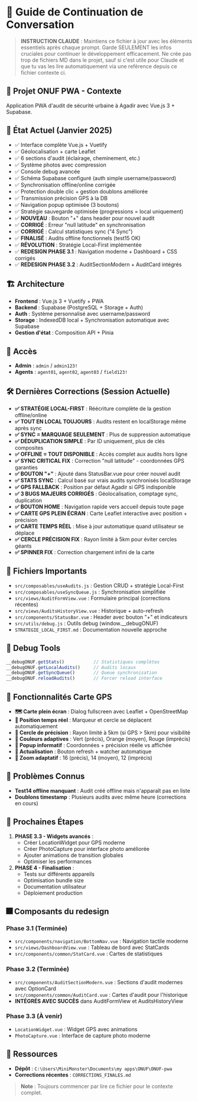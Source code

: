# 🔄 Guide de Continuation de Conversation

> **INSTRUCTION CLAUDE** : Maintiens ce fichier à jour avec les éléments essentiels après chaque prompt. Garde SEULEMENT les infos cruciales pour continuer le développement efficacement.
Ne crée pas trop de fichiers MD dans le projet, sauf si c'est utile pour Claude et que tu vas les lire automatiquement via une reférence depuis ce fichier contexte ci.

## 📱 **Projet ONUF PWA - Contexte**
Application PWA d'audit de sécurité urbaine à Agadir avec Vue.js 3 + Supabase.

## 🎯 **État Actuel (Janvier 2025)**
- ✅ Interface complète Vue.js + Vuetify 
- ✅ Géolocalisation + carte Leaflet
- ✅ 6 sections d'audit (éclairage, cheminement, etc.)
- ✅ Système photos avec compression
- ✅ Console debug avancée
- ✅ Schéma Supabase configuré (auth simple username/password)
- ✅ Synchronisation offline/online corrigée
- ✅ Protection double clic + gestion doublons améliorée
- ✅ Transmission précision GPS à la DB
- ✅ Navigation popup optimisée (3 boutons)
- ✅ Stratégie sauvegarde optimisée (progressions = local uniquement)
- ✅ **NOUVEAU** : Bouton "+" dans header pour nouvel audit
- ✅ **CORRIGÉ** : Erreur "null latitude" en synchronisation
- ✅ **CORRIGÉ** : Calcul statistiques sync ("4 Sync")
- ✅ **FINALISÉ** : Audits offline fonctionnels (test15 OK)
- ✅ **RÉVOLUTION** : Stratégie Local-First implémentée
- ✅ **REDESIGN PHASE 3.1** : Navigation moderne + Dashboard + CSS corrigés
- ✅ **REDESIGN PHASE 3.2** : AuditSectionModern + AuditCard intégrés

## 🏗️ **Architecture**
- **Frontend** : Vue.js 3 + Vuetify + PWA
- **Backend** : Supabase (PostgreSQL + Storage + Auth)
- **Auth** : Système personnalisé avec username/password
- **Storage** : IndexedDB local + Synchronisation automatique avec Supabase
- **Gestion d'état** : Composition API + Pinia

## 🔐 **Accès**
- **Admin** : `admin` / `admin123!`
- **Agents** : `agent01`, `agent02`, `agent03` / `field123!`

## 🛠️ **Dernières Corrections (Session Actuelle)**
- **✅ STRATÉGIE LOCAL-FIRST** : Réécriture complète de la gestion offline/online
- **✅ TOUT EN LOCAL TOUJOURS** : Audits restent en localStorage même après sync
- **✅ SYNC = MARQUAGE SEULEMENT** : Plus de suppression automatique
- **✅ DÉDUPLICATION SIMPLE** : Par ID uniquement, plus de clés composites
- **✅ OFFLINE = TOUT DISPONIBLE** : Accès complet aux audits hors ligne
- **✅ SYNC CRITICAL FIX** : Correction "null latitude" - coordonnées GPS garanties
- **✅ BOUTON "+"** : Ajouté dans StatusBar.vue pour créer nouvel audit
- **✅ STATS SYNC** : Calcul basé sur vrais audits synchronisés localStorage
- **✅ GPS FALLBACK** : Position par défaut Agadir si GPS indisponible
- **✅ 3 BUGS MAJEURS CORRIGÉS** : Géolocalisation, comptage sync, duplication
- **✅ BOUTON HOME** : Navigation rapide vers accueil depuis toute page
- **✅ CARTE GPS PLEIN ÉCRAN** : Carte Leaflet interactive avec position + précision
- **✅ CARTE TEMPS RÉEL** : Mise à jour automatique quand utilisateur se déplace
- **✅ CERCLE PRÉCISION FIX** : Rayon limité à 5km pour éviter cercles géants
- **✅ SPINNER FIX** : Correction chargement infini de la carte

## 📁 **Fichiers Importants**
- `src/composables/useAudits.js` : Gestion CRUD + stratégie Local-First
- `src/composables/useSyncQueue.js` : Synchronisation simplifiée
- `src/views/AuditFormView.vue` : Formulaire principal (corrections récentes)
- `src/views/AuditsHistoryView.vue` : Historique + auto-refresh
- `src/components/StatusBar.vue` : Header avec bouton "+" et indicateurs
- `src/utils/debug.js` : Outils debug (window.__debugONUF)
- `STRATEGIE_LOCAL_FIRST.md` : Documentation nouvelle approche

## 🧪 **Debug Tools**
```javascript
__debugONUF.getStats()           // Statistiques complètes
__debugONUF.getLocalAudits()     // Audits locaux
__debugONUF.getSyncQueue()       // Queue synchronisation
__debugONUF.reloadAudits()       // Forcer reload interface
```

## 📱 **Fonctionnalités Carte GPS**
- **🗺️ Carte plein écran** : Dialog fullscreen avec Leaflet + OpenStreetMap
- **📍 Position temps réel** : Marqueur et cercle se déplacent automatiquement
- **🎯 Cercle de précision** : Rayon limité à 5km (si GPS > 5km) pour visibilité
- **🎨 Couleurs adaptives** : Vert (précis), Orange (moyen), Rouge (imprécis)
- **💬 Popup informatif** : Coordonnées + précision réelle vs affichée
- **🔄 Actualisation** : Bouton refresh + watcher automatique
- **📱 Zoom adaptatif** : 16 (précis), 14 (moyen), 12 (imprécis)

## 🚨 **Problèmes Connus**
- **Test14 offline manquant** : Audit créé offline mais n'apparaît pas en liste
- **Doublons timestamp** : Plusieurs audits avec même heure (corrections en cours)

## 🚀 **Prochaines Étapes**
1. **PHASE 3.3 - Widgets avancés** :
   - Créer LocationWidget pour GPS moderne
   - Créer PhotoCapture pour interface photo améliorée
   - Ajouter animations de transition globales
   - Optimiser les performances
2. **PHASE 4 - Finalisation** :
   - Tests sur différents appareils
   - Optimisation bundle size
   - Documentation utilisateur
   - Déploiement production

## 🎆 **Composants du redesign**
### Phase 3.1 (Terminée)
- `src/components/navigation/BottomNav.vue` : Navigation tactile moderne
- `src/views/DashboardView.vue` : Tableau de bord avec StatCards
- `src/components/common/StatCard.vue` : Cartes de statistiques

### Phase 3.2 (Terminée)
- `src/components/AuditSectionModern.vue` : Sections d'audit modernes avec OptionCard
- `src/components/common/AuditCard.vue` : Cartes d'audit pour l'historique
- **INTÉGRÉS AVEC SUCCÈS** dans AuditFormView et AuditsHistoryView

### Phase 3.3 (À venir)
- `LocationWidget.vue` : Widget GPS avec animations
- `PhotoCapture.vue` : Interface de capture photo moderne

## 📎 **Ressources**
- **Dépôt** : `C:\Users\MiniMonster\Documents\my apps\ONUF\ONUF-pwa`
- **Corrections récentes** : `CORRECTIONS_FINALES.md`

> **Note** : Toujours commencer par lire ce fichier pour le contexte complet.
